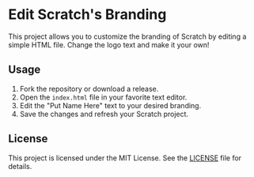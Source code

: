 # Edit Scratch's Branding

This project allows you to customize the branding of Scratch by editing a simple HTML file. Change the logo text and make it your own!

## Usage

1. Fork the repository or download a release.
2. Open the `index.html` file in your favorite text editor.
3. Edit the "Put Name Here" text to your desired branding.
4. Save the changes and refresh your Scratch project.

## License

This project is licensed under the MIT License. See the [LICENSE](LICENSE) file for details.
